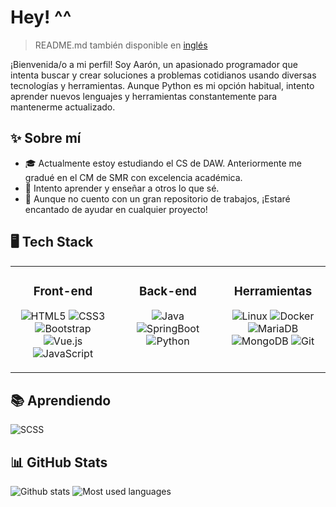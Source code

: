 # Hey! ^^

> README.md también disponible en [inglés](README.md)

¡Bienvenida/o a mi perfil! Soy Aarón, un apasionado programador que intenta buscar y crear soluciones a problemas cotidianos usando diversas tecnologías y herramientas. Aunque Python es mi opción habitual, intento aprender nuevos lenguajes y herramientas constantemente para mantenerme actualizado.

## ✨ Sobre mí

- 🎓 Actualmente estoy estudiando el CS de DAW. Anteriormente me gradué en el CM de SMR con excelencia académica.
- 🌱 Intento aprender y enseñar a otros lo que sé.
- 💼 Aunque no cuento con un gran repositorio de trabajos, ¡Estaré encantado de ayudar en cualquier proyecto!

## 🖥️ Tech Stack

<table>
<tr>
<td valign="top" width="33%">

<div align="center">

### Front-end

![HTML5](https://img.shields.io/badge/html-%23E34F26.svg?style=for-the-badge&logo=html5&logoColor=white)
![CSS3](https://img.shields.io/badge/css-%231572B6.svg?style=for-the-badge&logo=css3&logoColor=white)
![Bootstrap](https://img.shields.io/badge/bootstrap-%237952B3.svg?style=for-the-badge&logo=bootstrap&logoColor=white)
![Vue.js](https://img.shields.io/badge/vuejs-%2335495e.svg?style=for-the-badge&logo=vuedotjs&logoColor=%234FC08D)
![JavaScript](https://img.shields.io/badge/javascript-%23323330.svg?style=for-the-badge&logo=javascript&logoColor=%23F7DF1E)
</div>

</td>
<td valign="top" width="33%">

<div align="center">

### Back-end

![Java](https://img.shields.io/badge/java-%23F89917.svg?style=for-the-badge&logo=openjdk&logoColor=%23323330)
![SpringBoot](https://img.shields.io/badge/SpringBoot-%236CB33E.svg?style=for-the-badge&logo=springboot&logoColor=white)
![Python](https://img.shields.io/badge/python-%233776AB?style=for-the-badge&logo=python&logoColor=white)
</div>

</td>
<td valign="top" width="33%">

<div align="center">

### Herramientas

![Linux](https://img.shields.io/badge/Linux-%230094FF.svg?style=for-the-badge&logo=linux&logoColor=white)
![Docker](https://img.shields.io/badge/docker-%231D63ED.svg?style=for-the-badge&logo=docker&logoColor=white)
![MariaDB](https://img.shields.io/badge/MariaDB-%23003545?style=for-the-badge&logo=mariadb&logoColor=white)
![MongoDB](https://img.shields.io/badge/MongoDB-%234ea94b.svg?style=for-the-badge&logo=mongodb&logoColor=white)
![Git](https://img.shields.io/badge/git-%23F05033.svg?style=for-the-badge&logo=git&logoColor=white)
</div>

</td>
</tr>
</table>

## 📚 Aprendiendo

![SCSS](https://img.shields.io/badge/SCSS-%23CF649A.svg?style=for-the-badge&logo=sass&logoColor=white)

## 📊 GitHub Stats

![Github stats](https://github-readme-stats.vercel.app/api?username=rexwithluv&theme=dark&hide_border=true&include_all_commits=true&count_private=false)
![Most used languages](https://github-readme-stats.vercel.app/api/top-langs/?username=rexwithluv&theme=dark&hide_border=true&include_all_commits=true&count_private=false&layout=compact)
